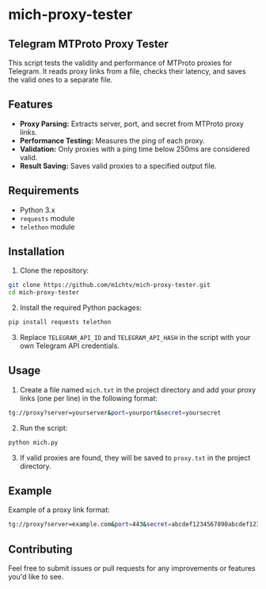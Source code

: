 # mich-proxy-tester

## Telegram MTProto Proxy Tester

This script tests the validity and performance of MTProto proxies for Telegram. It reads proxy links from a file, checks their latency, and saves the valid ones to a separate file.

## Features

- **Proxy Parsing:** Extracts server, port, and secret from MTProto proxy links.
- **Performance Testing:** Measures the ping of each proxy.
- **Validation:** Only proxies with a ping time below 250ms are considered valid.
- **Result Saving:** Saves valid proxies to a specified output file.

## Requirements

- Python 3.x
- `requests` module
- `telethon` module

## Installation

1. Clone the repository:
```bash
git clone https://github.com/m1chtv/mich-proxy-tester.git
cd mich-proxy-tester
```

2. Install the required Python packages:
```bash
pip install requests telethon
```

3. Replace `TELEGRAM_API_ID` and `TELEGRAM_API_HASH` in the script with your own Telegram API credentials.

## Usage

1. Create a file named `mich.txt` in the project directory and add your proxy links (one per line) in the following format:
```bash
tg://proxy?server=yourserver&port=yourport&secret=yoursecret
```

2. Run the script:
```bash
python mich.py
```

3. If valid proxies are found, they will be saved to `proxy.txt` in the project directory.

## Example

Example of a proxy link format:
```bash
tg://proxy?server=example.com&port=443&secret=abcdef1234567890abcdef1234567890
```

## Contributing

Feel free to submit issues or pull requests for any improvements or features you'd like to see.
